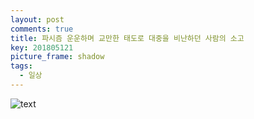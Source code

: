 ```yaml
---
layout: post
comments: true
title: 파시즘 운운하며 교만한 태도로 대중을 비난하던 사람의 소고
key: 201805121
picture_frame: shadow
tags:
  - 일상
---
```


![text](https://raw.githubusercontent.com/q0115643/my_blog/assets/images/대중비판비판/대중비판비판.png)

